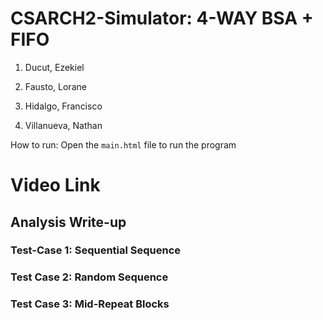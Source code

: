 # CSARCH2-Simulator: 4-WAY BSA + FIFO

1. Ducut, Ezekiel

2. Fausto, Lorane
   
3. Hidalgo, Francisco
   
4. Villanueva, Nathan

How to run:
Open the `main.html` file to run the program

# Video Link

## Analysis Write-up

### Test-Case 1: Sequential Sequence
### Test Case 2: Random Sequence
### Test Case 3: Mid-Repeat Blocks

